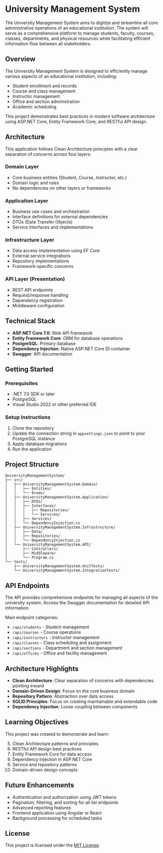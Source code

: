 # University Management System

The University Management System aims to digitize and streamline all core administrative operations of an educational institution. The system will serve as a comprehensive platform to manage students, faculty, courses, classes, departments, and physical resources while facilitating efficient information flow between all stakeholders.

## Overview

The University Management System is designed to efficiently manage various aspects of an educational institution, including:

- Student enrollment and records
- Course and class management
- Instructor management
- Office and section administration
- Academic scheduling

This project demonstrates best practices in modern software architecture using ASP.NET Core, Entity Framework Core, and RESTful API design.

## Architecture

This application follows Clean Architecture principles with a clear separation of concerns across four layers:

### Domain Layer

- Core business entities (Student, Course, Instructor, etc.)
- Domain logic and rules
- No dependencies on other layers or frameworks

### Application Layer

- Business use cases and orchestration
- Interface definitions for external dependencies
- DTOs (Data Transfer Objects)
- Service interfaces and implementations

### Infrastructure Layer

- Data access implementation using EF Core
- External service integrations
- Repository implementations
- Framework-specific concerns

### API Layer (Presentation)

- REST API endpoints
- Request/response handling
- Dependency registration
- Middleware configuration

## Technical Stack

- **ASP.NET Core 7.0**: Web API framework
- **Entity Framework Core**: ORM for database operations
- **PostgreSQL**: Primary database
- **Dependency Injection**: Native ASP.NET Core DI container
- **Swagger**: API documentation

## Getting Started

### Prerequisites

- .NET 7.0 SDK or later
- PostgreSQL
- Visual Studio 2022 or other preferred IDE

### Setup Instructions

1. Clone the repository
2. Update the connection string in `appsettings.json` to point to your PostgreSQL instance
3. Apply database migrations
4. Run the application

## Project Structure

```
UniversityManagementSystem/
├── src/
│   ├── UniversityManagementSystem.Domain/
│   │   ├── Entities/
│   │   └── Enums/
│   ├── UniversityManagementSystem.Application/
│   │   ├── DTOs/
│   │   ├── Interfaces/
│   │   │   ├── Repositories/
│   │   │   └── Services/
│   │   ├── Services/
│	│	└── DependencyInjection.cs
│   ├── UniversityManagementSystem.Infrastructure/
│   │   ├── Data/
│   │   ├── Repositories/
│   │   └── DependencyInjection.cs
│   └── UniversityManagementSystem.API/
│       ├── Controllers/
│       ├── Middleware/
│       └── Program.cs
└── tests/
    ├── UniversityManagementSystem.UnitTests/
    └── UniversityManagementSystem.IntegrationTests/
```

## API Endpoints

The API provides comprehensive endpoints for managing all aspects of the university system. Access the Swagger documentation for detailed API information.

Main endpoint categories:

- `/api/students` - Student management
- `/api/courses` - Course operations
- `/api/instructors` - Instructor management
- `/api/classes` - Class scheduling and assignment
- `/api/sections` - Department and section management
- `/api/offices` - Office and facility management

## Architecture Highlights

- **Clean Architecture**: Clear separation of concerns with dependencies pointing inward
- **Domain-Driven Design**: Focus on the core business domain
- **Repository Pattern**: Abstraction over data access
- **SOLID Principles**: Focus on creating maintainable and extendable code
- **Dependency Injection**: Loose coupling between components

## Learning Objectives

This project was created to demonstrate and learn:

5. Clean Architecture patterns and principles
6. RESTful API design best practices
7. Entity Framework Core for data access
8. Dependency Injection in ASP.NET Core
9. Service and repository patterns
10. Domain-driven design concepts

## Future Enhancements

- Authentication and authorization using JWT tokens
- Pagination, filtering, and sorting for all list endpoints
- Advanced reporting features
- Frontend application using Angular or React
- Background processing for scheduled tasks

## License

This project is licensed under the [MIT License](./LICENSE).


